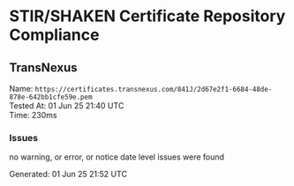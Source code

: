 # STIR/SHAKEN Certificate Repository Compliance

## TransNexus

Name: `https://certificates.transnexus.com/841J/2d67e2f1-6684-48de-878e-642bb1cfe59e.pem`\
Tested At: 01 Jun 25 21:40 UTC\
Time: 230ms

### Issues

no warning, or error, or notice date level issues were found

Generated: 01 Jun 25 21:52 UTC